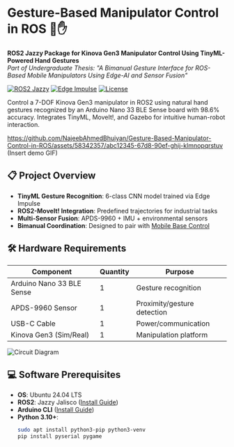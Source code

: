# Gesture-Based Manipulator Control in ROS 🤖✋

**ROS2 Jazzy Package for Kinova Gen3 Manipulator Control Using TinyML-Powered Hand Gestures**  
*Part of Undergraduate Thesis: "A Bimanual Gesture Interface for ROS-Based Mobile Manipulators Using Edge-AI and Sensor Fusion"*

[![ROS2 Jazzy](https://img.shields.io/badge/ROS2-Jazzy-%23C5221F)](https://docs.ros.org/en/jazzy/)
[![Edge Impulse](https://img.shields.io/badge/Edge_Impulse-Project-FF6F00)](https://studio.edgeimpulse.com/public/646751/live)
[![License](https://img.shields.io/badge/License-Apache_2.0-blue.svg)](https://opensource.org/licenses/Apache-2.0)

Control a 7-DOF Kinova Gen3 manipulator in ROS2 using natural hand gestures recognized by an Arduino Nano 33 BLE Sense board with 98.6% accuracy. Integrates TinyML, MoveIt!, and Gazebo for intuitive human-robot interaction.

https://github.com/NajeebAhmedBhuiyan/Gesture-Based-Manipulator-Control-in-ROS/assets/58342357/abc12345-67d8-90ef-ghij-klmnopqrstuv (Insert demo GIF)

## 📋 Project Overview
- **TinyML Gesture Recognition**: 6-class CNN model trained via Edge Impulse
- **ROS2-MoveIt! Integration**: Predefined trajectories for industrial tasks
- **Multi-Sensor Fusion**: APDS-9960 + IMU + environmental sensors
- **Bimanual Coordination**: Designed to pair with [Mobile Base Control](https://github.com/NajeebAhmedBhuiyan/Gesture-Based-Mobile-Robot-Control-in-ROS)

## 🛠️ Hardware Requirements
| Component               | Quantity | Purpose                     |
|-------------------------|----------|-----------------------------|
| Arduino Nano 33 BLE Sense | 1       | Gesture recognition         |
| APDS-9960 Sensor        | 1        | Proximity/gesture detection |
| USB-C Cable             | 1        | Power/communication         |
| Kinova Gen3 (Sim/Real)  | 1        | Manipulation platform       |

![Circuit Diagram](arduino/circuit_diagram.png)

## 💻 Software Prerequisites
- **OS**: Ubuntu 24.04 LTS
- **ROS2**: Jazzy Jalisco ([Install Guide](https://docs.ros.org/en/jazzy/Installation.html))
- **Arduino CLI** ([Install Guide](https://arduino.github.io/arduino-cli/))
- **Python 3.10+**:
  ```bash
  sudo apt install python3-pip python3-venv
  pip install pyserial pygame
